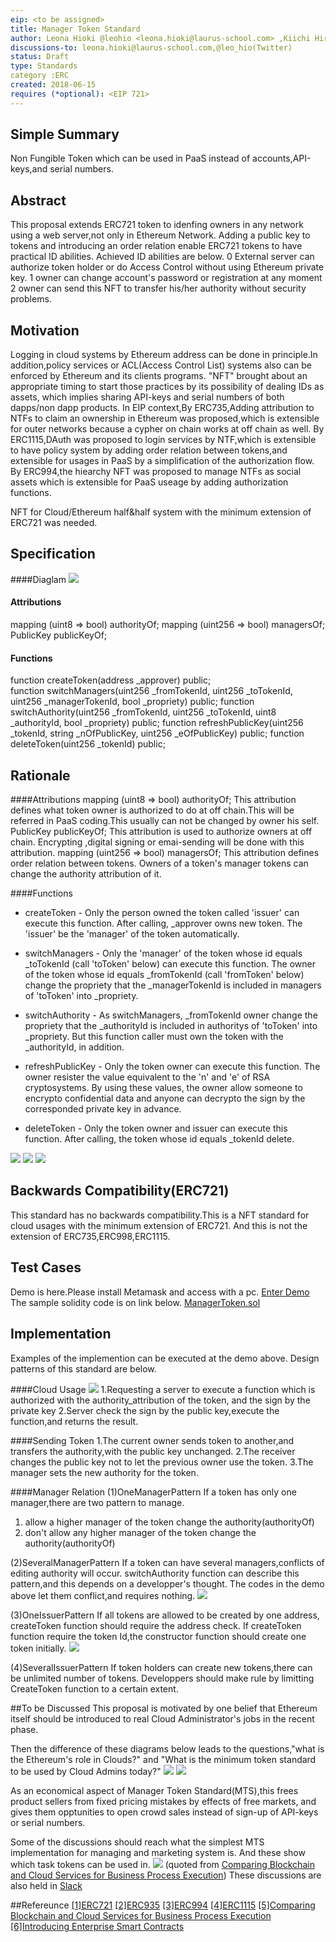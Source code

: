 ```yaml
---
eip: <to be assigned>
title: Manager Token Standard
author: Leona Hioki @leohio <leona.hioki@laurus-school.com> ,Kiichi Hiruma @CoRe103<hiruma.kiichi.72n@st.kyoto-u.ac.jp>
discussions-to: leona.hioki@laurus-school.com,@leo_hio(Twitter)
status: Draft
type: Standards
category :ERC
created: 2018-06-15
requires (*optional): <EIP 721>
---
```


## Simple Summary
Non Fungible Token which can be used in PaaS instead of accounts,API-keys,and serial numbers.

## Abstract
This proposal extends ERC721 token to idenfing owners in any network using a web server,not only in Ethereum Network. Adding a public key to tokens and introducing an order relation enable ERC721 tokens to have practical ID abilities. 
Achieved ID abilities are below.
0 External server can authorize token holder or do Access Control without using Ethereum private key.
1 owner can change account's password or registration at any moment
2 owner can send this NFT to transfer his/her authority without security problems.

## Motivation
Logging in cloud systems by Ethereum address can be done in principle.In addition,policy services or ACL(Access Control List) systems also can be enforced by Ethereum and its clients programs.
"NFT" brought about an appropriate timing to start those practices by its possibility of dealing IDs as assets, which implies sharing API-keys and serial numbers of both dapps/non dapp products. 
In EIP context,By ERC735,Adding attribution to NTFs to claim an ownership in Ethereum was proposed,which is extensible for outer networks because a cypher on chain works at off chain as well.
By ERC1115,DAuth was proposed to login services by NTF,which is extensible to have policy system by adding order relation between tokens,and extensible for usages in PaaS by a simplification of the authorization flow.
By ERC994,the hiearchy NFT was proposed to manage NTFs as social assets which is extensible for PaaS useage by adding authorization functions.

NFT for Cloud/Ethereum half&half system with the minimum extension of ERC721 was needed.

## Specification
####Diaglam
<img src="./assets/eip-X/ManagerTokenSequenceDiaglam.jpg"></img>

#### Attributions

mapping (uint8 => bool) authorityOf;
mapping (uint256 => bool) managersOf;
PublicKey publicKeyOf;

#### Functions
function createToken(address _approver) public;   
function switchManagers(uint256 _fromTokenId, uint256 _toTokenId, uint256 _managerTokenId, bool _propriety) public;
function switchAuthority(uint256 _fromTokenId, uint256 _toTokenId, uint8 _authorityId, bool _propriety) public;
function refreshPublicKey(uint256 _tokenId, string _nOfPublicKey, uint256 _eOfPublicKey) public;
function deleteToken(uint256 _tokenId) public;

## Rationale
####Attributions
mapping (uint8 => bool) authorityOf;
This attribution defines what token owner is authorized to do at off chain.This will be referred in PaaS coding.This usually can not be changed by owner his self.
PublicKey publicKeyOf;
This attribution is used to authorize owners at off chain. Encrypting ,digital signing or emai-sending will be done with this attribution.
mapping (uint256 => bool) managersOf;
This attribution defines order relation between tokens. Owners of a token's manager tokens can change the authority attribution of it.

####Functions
* createToken - Only the person owned the token called 'issuer' can execute this function. After calling, \_approver owns new token. The 'issuer' be the 'manager' of the token automatically.

* switchManagers - Only the 'manager' of the token whose id equals \_toTokenId (call 'toToken' below) can execute this function. The owner of the token whose id equals \_fromTokenId (call 'fromToken' below) change the propriety that the \_managerTokenId is included in managers of 'toToken' into \_propriety.

* switchAuthority - As switchManagers, \_fromTokenId owner change the propriety that the \_authorityId is included in authoritys of 'toToken' into \_propriety. But this function caller must own the token with the \_authorityId, in addition.

* refreshPublicKey - Only the token owner can execute this function. The owner resister the value equivalent to the 'n' and 'e' of RSA cryptosystems. By using these values, the owner allow someone to encrypto confidential data and anyone can decrypto the sign by the corresponded private key in advance.

* deleteToken - Only the token owner and issuer can execute this function. After calling, the token whose id equals \_tokenId delete.

<img src="./assets/eip-X/createTokenfunction.jpg"></img>
<img src="./assets/eip-X/refreshPublicKeyfunction.jpg"></img>
<img src="./assets/eip-X/switchAuthorityfunction.jpg"></img>

## Backwards Compatibility(ERC721)
This standard has no backwards compatibility.This is a NFT standard for cloud usages with the minimum extension of ERC721.
And this is not the extension of ERC735,ERC998,ERC1115. 

## Test Cases
Demo is here.Please install Metamask and access with a pc.
<a href="https://www.geomerlin.com/blog/managertoken.html">Enter Demo</a>
The sample solidity code is on link below.
<a href="https://github.com/geo-merlin/infraOnEthereum/blob/PLCdemo/sol/ManagerToken.sol">ManagerToken.sol</a>

## Implementation
Examples of the implemention can be executed at the demo above.
Design patterns of this standard are below.

####Cloud Usage
<img src="./assets/eip-X/ManagerToken.jpg"></img>
1.Requesting a server to execute a function which is authorized with the authority_attribution of the token, and the sign by the private key
2.Server check the sign by the public key,execute the function,and returns the result.

####Sending Token
1.The current owner sends token to another,and transfers the authority,with the public key unchanged.
2.The receiver changes the public key not to let the previous owner use the token.
3.The manager sets the new authority for the token.

####Manager Relation
(1)OneManagerPattern
If a token has only one manager,there are two pattern to manage.
1. allow a higher manager of the token change the authority(authorityOf)
2. don't allow any higher manager of the token change the authority(authorityOf)

(2)SeveralManagerPattern
If a token can have several managers,conflicts of editing authority will occur.
switchAuthority function can describe this pattern,and this depends on a developper's thought.
The codes in the demo above let them conflict,and requires nothing.
<img src="./assets/eip-X/conflict.jpg"></img>

(3)OneIssuerPattern
If all tokens are allowed to be created by one address,
createToken function should require the address check.
If createToken function require the token Id,the constructor function should create one token initially.
<img src="./assets/eip-X/createToken.jpg"></img>

(4)SeveralIssuerPattern
If token holders can create new tokens,there can be unlimited number of tokens.
Developpers should make rule by limitting CreateToken function to a certain extent.

##To be Discussed
This proposal is motivated by one belief that Ethereum itself should be introduced to real Cloud Administrator's jobs in the recent phase.

Then the difference of these diagrams below leads to the questions,"what is the Ethereum's role in Clouds?" and "What is the minimum token standard to be used by Cloud Admins today?"
<img src="./assets/eip-X/ManagerTokenBefore.jpg"></img>
<img src="./assets/eip-X/ManagerToken.jpg"></img>

As an economical aspect of Manager Token Standard(MTS),this frees product sellers from fixed pricing mistakes by effects of free markets,
and gives them opptunities to open crowd sales instead of sign-up of API-keys or serial numbers. 

Some of the discussions should reach what the simplest MTS implementation for managing and marketing system is.
And these show which task tokens can be used in.
<img src="./assets/eip-X/comparingBlockchainCloud.jpg"></img>
(quoted from <a href="https://ieeexplore.ieee.org/document/7930226/">Comparing Blockchain and Cloud Services for Business Process Execution</a>)
These discussions are also held in <a href="https://join.slack.com/t/geomarlin/shared_invite/enQtMzYyNTQ1MjEyNjYwLWRiNTY0M2NiYjFmYTYwMzMzMmRiNTMyOTE4MWZlNzg5YjJmOTdiNTI1ODJiNGI5NWY2ZTJjZWEwZTFkYzFmMzY">Slack</a> 

##Refereunce
<a href="https://github.com/ethereum/EIPs/issues/721">[1]ERC721</a>
<a href="https://github.com/ethereum/EIPs/issues/935">[2]ERC935</a>
<a href="https://github.com/ethereum/EIPs/issues/994">[3]ERC994</a>
<a href="https://github.com/ethereum/EIPs/issues/1115">[4]ERC1115</a>
<a href="https://ieeexplore.ieee.org/document/7930226/">[5]Comparing Blockchain and Cloud Services for Business Process Execution</a>
<a href="https://azure.microsoft.com/es-es/blog/introducing-enterprise-smart-contracts/">[6]Introducing Enterprise Smart Contracts</a>
